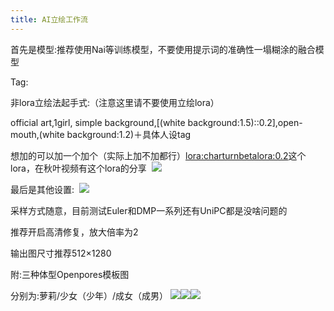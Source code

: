 ```yaml
---
title: AI立绘工作流
---
```


首先是模型:推荐使用Nai等训练模型，不要使用提示词的准确性一塌糊涂的融合模型 

Tag: 

非lora立绘法起手式:（注意这里请不要使用立绘lora） 

official art,1girl, simple background,[(white background:1.5)::0.2],open-mouth,(white background:1.2)＋具体人设tag 

想加的可以加一个加个（实际上加不加都行）<lora:charturnbetalora:0.2>这个lora，在秋叶视频有这个lora的分享 
![](https://tenicol.oss-cn-shanghai.aliyuncs.com/website/%E5%8F%82%E6%95%B0.png)


最后是其他设置: 
![](https://tenicol.oss-cn-shanghai.aliyuncs.com/website/%E5%88%86%E8%BE%A8%E7%8E%87.png)

采样方式随意，目前测试Euler和DMP一系列还有UniPC都是没啥问题的 

推荐开启高清修复，放大倍率为2 

输出图尺寸推荐512×1280

附:三种体型Openpores模板图 

分别为:萝莉/少女（少年）/成女（成男）
![](https://tenicol.oss-cn-shanghai.aliyuncs.com/website/%E8%90%9D%E8%8E%89.jpg)![](https://tenicol.oss-cn-shanghai.aliyuncs.com/website/%E5%B0%91%E5%A5%B3.jpg)![](https://tenicol.oss-cn-shanghai.aliyuncs.com/website/%E6%88%90%E5%A5%B3.jpg)